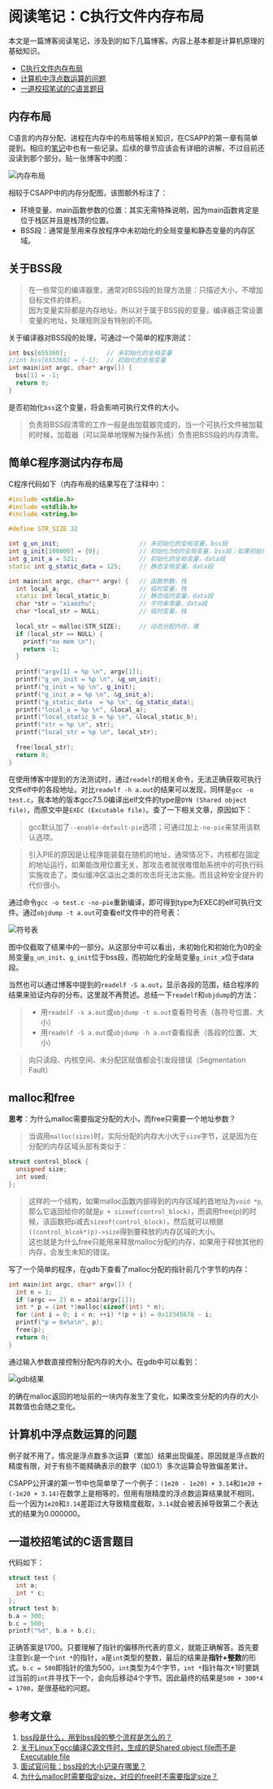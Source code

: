# 阅读笔记：C执行文件内存布局

本文是一篇博客阅读笔记，涉及到的如下几篇博客。内容上基本都是计算机原理的基础知识。
- [C执行文件内存布局](https://blog.51cto.com/12138867/1859029)
- [计算机中浮点数运算的问题](https://blog.51cto.com/12138867/1862273)
- [一道校招笔试的C语言题目](https://blog.51cto.com/12138867/1867440)

## 内存布局

C语言的内存分配、进程在内存中的布局等相关知识，在CSAPP的第一章有简单提到。相应的[笔记](sources/books/csapp/CSAPP_note1)中也有一些记录。后续的章节应该会有详细的讲解，不过目前还没读到那个部分。贴一张博客中的图：

![内存布局](note_0/00.png)

相较于CSAPP中的内存分配图，该图额外标注了：
- 环境变量、main函数参数的位置：其实无需特殊说明，因为main函数肯定是位于栈区并且是栈顶的位置。
- BSS段：通常是至用来存放程序中未初始化的全局变量和静态变量的内存区域。

## 关于BSS段

> 在一些常见的编译器里，通常对BSS段的处理方法是：只描述大小，不增加目标文件的体积。<br>
> 因为变量实际都是内存地址，所以对于属于BSS段的变量，编译器正常设置变量的地址，处理规则没有特别的不同。

关于编译器对BSS段的处理，可通过一个简单的程序测试：
```cpp
int bss[655360];           // 未初始化的全局变量
//int bss[655360] = {-1};  // 初始化的全局变量
int main(int argc, char* argv[]) {
  bss[1] = -1;
  return 0;
}
```
是否初始化`bss`这个变量，将会影响可执行文件的大小。

> 负责将BSS段清零的工作一般是由加载器完成的，当一个可执行文件被加载的时候，加载器（可以简单地理解为操作系统）负责把BSS段的内存清零。

## 简单C程序测试内存布局

C程序代码如下（内存布局的结果写在了注释中）：
```cpp
#include <stdio.h>
#include <stdlib.h>
#include <string.h>

#define STR_SIZE 32

int g_un_init;                      // 未初始化的全局变量，bss段
int g_init[100000] = {0};           // 初始化为0的全局变量，bss段；如果初始化非0，则data段
int g_init_a = 521;                 // 初始化的全局变量，data段
static int g_static_data = 125;     // 静态全局变量，data段

int main(int argc, char** argv) {   // 函数参数，栈
  int local_a;                      // 临时变量，栈
  static int local_static_b;        // 静态临时变量，data段
  char *str = "xiaozhu";            // 字符串常量，data段
  char *local_str = NULL;           // 临时变量，栈
  
  local_str = malloc(STR_SIZE);     // 动态分配内存，堆
  if (local_str == NULL) {
  	printf("no mem \n");
  	return -1;
  }
  
  printf("argv[1] = %p \n", argv[1]);
  printf("g_un_init = %p \n", &g_un_init);
  printf("g_init = %p \n", g_init);
  printf("g_init_a = %p \n", &g_init_a);
  printf("g_static_data  = %p \n", &g_static_data);
  printf("local_a = %p \n", &local_a);
  printf("local_static_b = %p \n", &local_static_b);
  printf("str = %p \n", str);
  printf("local_str = %p \n", local_str);
  
  free(local_str);
  return 0;
}
```
在使用博客中提到的方法测试时，通过`readelf`的相关命令，无法正确获取可执行文件elf中的各段地址。对比`readelf -h a.out`的结果可以发现，同样是`gcc -o test.c`，我本地的版本gcc7.5.0编译出elf文件的type是`DYN (Shared object file)`，而原文中是`EXEC (Excutable file)`。查了一下相关文章，原因如下：

> gcc默认加了`--enable-default-pie`选项；可通过加上`-no-pie`来禁用该默认选项。

> 引入PIE的原因是让程序能装载在随机的地址，通常情况下，内核都在固定的地址运行，如果能改用位置无关，那攻击者就很难借助系统中的可执行码实施攻击了。类似缓冲区溢出之类的攻击将无法实施。而且这种安全提升的代价很小。

通过命令`gcc -o test.c -no-pie`重新编译，即可得到type为EXEC的elf可执行文件。通过`objdump -t a.out`可查看elf文件中的符号表：

![符号表](note_0/01.jpg)

图中仅截取了结果中的一部分。从这部分中可以看出，未初始化和初始化为0的全局变量`g_un_init`、`g_init`位于bss段，而初始化的全局变量`g_init_a`位于data段。

当然也可以通过博客中提到的`readelf -S a.out`，显示各段的范围，结合程序的结果来验证内存的分布，这里就不再赘述。总结一下`readelf`和`objdump`的方法：
> - 用`readelf -s a.out`或`objdump -t a.out`查看符号表（各符号位置、大小）
> - 用`readelf -S a.out`或`objdump -h a.out`查看段表（各段的位置、大小）

> 向只读段、内核空间、未分配区赋值都会引发段错误（Segmentation Fault）

## malloc和free

**思考**：为什么malloc需要指定分配的大小，而free只需要一个地址参数？

> 当调用`malloc(size)`时，实际分配的内存大小大于`size`字节，这是因为在分配的内存区域头部有类似于：
```cpp
struct control_block {
  unsigned size;
  int used;
};
```
> 这样的一个结构，如果malloc函数内部得到的内存区域的首地址为`void *p`,那么它返回给你的就是`p + sizeof(control_block)`，而调用free(p)的时候，该函数把p减去`sizeof(control_block)`，然后就可以根据`((control_blcok*)p)->size`得到要释放的内存区域的大小。<br>
这也就是为什么free只能用来释放malloc分配的内存，如果用于释放其他的内存，会发生未知的错误。

写了一个简单的程序，在gdb下查看了malloc分配的指针前几个字节的内存：
```cpp
int main(int argc, char* argv[]) {
  int n = 1;
  if (argc == 2) n = atoi(argv[1]);
  int * p = (int *)malloc(sizeof(int) * n);
  for (int i = 0; i < n; ++i) *(p + i) = 0x12345678 - i;
  printf("p = 0x%x\n", p);
  free(p);
  return 0;
}
```
通过输入参数直接控制分配内存的大小。在gdb中可以看到：

![gdb结果](note_0/02.jpg)

的确在malloc返回的地址前的一块内存发生了变化，如果改变分配的内存的大小其数值也会随之变化。

## 计算机中浮点数运算的问题

例子就不用了，情况是浮点数多次运算（累加）结果出现偏差。原因就是浮点数的精度有限，对于有些不能精确表示的数字（如0.1）多次运算会导致偏差累计。

CSAPP公开课的第一节中也简单举了一个例子：`(1e20 - 1e20) + 3.14`和`1e20 + (-1e20 + 3.14)`在数学上是相等的，但用有限精度的浮点数运算结果就不相同，后一个因为`1e20`和`3.14`差距过大导致精度截取，`3.14`就会被丢掉导致第二个表达式的结果为0.000000。

## 一道校招笔试的C语言题目

代码如下：

```cpp
struct test {
  int a;
  int * c;
};
struct test b;
b.a = 300;
b.c = 500;
printf("%d", b.a + b.c);
```
正确答案是1700。只要理解了指针的偏移所代表的意义，就能正确解答。首先要注意到`c`是一个`int *`的指针，`a`是`int`类型的整数，最后的结果是**指针+整数**的形式。`b.c = 500`即指针的值为500，`int`类型为4个字节，`int *`指针每次+1时要跳过当前的`int`并寻找下一个，会向后移动4个字节。因此最终的结果是`500 + 300*4 = 1700`，是很基础的问题。

## 参考文章
1. [bss段是什么，用到bss段的整个流程是怎么的？](https://www.zhihu.com/question/23059602)
2. [关于Linux下gcc编译C源文件时，生成的是Shared object file而不是Executable file](https://blog.csdn.net/cclethe/article/details/83387685)
3. [面试官问我：bss段的大小记录在哪里？](https://bbs.csdn.net/topics/390613528)
4. [为什么malloc时需要指定size，对应的free时不需要指定size？](https://www.zhihu.com/question/20362709)
